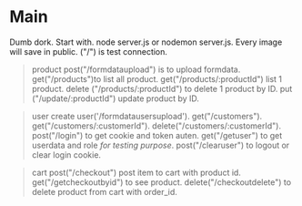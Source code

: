 # Main
Dumb dork. 
Start with.
node server.js or nodemon server.js.
Every image will save in public.
("/") is test connection.

>product
post("/formdataupload") is to upload formdata.
get("/products")to list all product.
get("/products/:productId") list 1 product.
delete ("/products/:productId") to delete 1 product by ID.
put ("/update/:productId") update product by ID.

>user
create user('/formdatausersupload').
get("/customers").
get("/customers/:customerId").
delete("/customers/:customerId").
post("/login") to get cookie and token auten.
get("/getuser") to get userdata and role *for testing purpose*.
post("/clearuser") to logout or clear login cookie.

>cart
post("/checkout") post item to cart with product id.
get("/getcheckoutbyid") to see product.
delete("/checkoutdelete") to delete product from cart with order_id.
